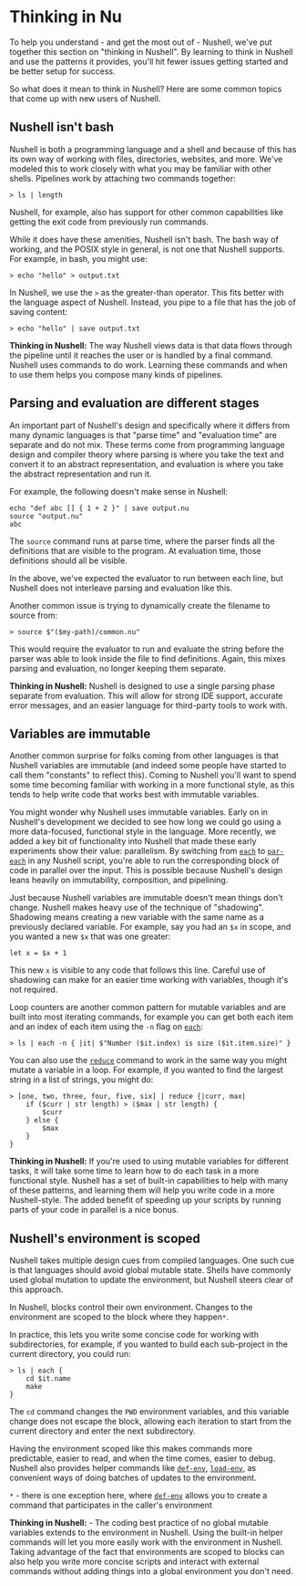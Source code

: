# Thinking in Nu

To help you understand - and get the most out of - Nushell, we've put together this section on "thinking in Nushell". By learning to think in Nushell and use the patterns it provides, you'll hit fewer issues getting started and be better setup for success.

So what does it mean to think in Nushell? Here are some common topics that come up with new users of Nushell.

## Nushell isn't bash

Nushell is both a programming language and a shell and because of this has its own way of working with files, directories, websites, and more. We've modeled this to work closely with what you may be familiar with other shells. Pipelines work by attaching two commands together:

```
> ls | length
```

Nushell, for example, also has support for other common capabilities like getting the exit code from previously run commands.

While it does have these amenities, Nushell isn't bash. The bash way of working, and the POSIX style in general, is not one that Nushell supports. For example, in bash, you might use:

```
> echo "hello" > output.txt
```

In Nushell, we use the `>` as the greater-than operator. This fits better with the language aspect of Nushell. Instead, you pipe to a file that has the job of saving content:

```
> echo "hello" | save output.txt
```

**Thinking in Nushell:** The way Nushell views data is that data flows through the pipeline until it reaches the user or is handled by a final command. Nushell uses commands to do work. Learning these commands and when to use them helps you compose many kinds of pipelines.

## Parsing and evaluation are different stages

An important part of Nushell's design and specifically where it differs from many dynamic languages is that "parse time" and "evaluation time" are separate and do not mix. These terms come from programming language design and compiler theory where parsing is where you take the text and convert it to an abstract representation, and evaluation is where you take the abstract representation and run it.

For example, the following doesn't make sense in Nushell:

```
echo "def abc [] { 1 + 2 }" | save output.nu
source "output.nu"
abc
```

The `source` command runs at parse time, where the parser finds all the definitions that are visible to the program. At evaluation time, those definitions should all be visible.

In the above, we've expected the evaluator to run between each line, but Nushell does not interleave parsing and evaluation like this.

Another common issue is trying to dynamically create the filename to source from:

```
> source $"($my-path)/common.nu"
```

This would require the evaluator to run and evaluate the string before the parser was able to look inside the file to find definitions. Again, this mixes parsing and evaluation, no longer keeping them separate.

**Thinking in Nushell:** Nushell is designed to use a single parsing phase separate from evaluation. This will allow for strong IDE support, accurate error messages, and an easier language for third-party tools to work with. 

## Variables are immutable

Another common surprise for folks coming from other languages is that Nushell variables are immutable (and indeed some people have started to call them "constants" to reflect this). Coming to Nushell you'll want to spend some time becoming familiar with working in a more functional style, as this tends to help write code that works best with immutable variables.

You might wonder why Nushell uses immutable variables. Early on in Nushell's development we decided to see how long we could go using a more data-focused, functional style in the language. More recently, we added a key bit of functionality into Nushell that made these early experiments show their value: parallelism. By switching from [`each`](commands/each.md) to [`par-each`](commands/par-each.md) in any Nushell script, you're able to run the corresponding block of code in parallel over the input. This is possible because Nushell's design leans heavily on immutability, composition, and pipelining.

Just because Nushell variables are immutable doesn't mean things don't change. Nushell makes heavy use of the technique of "shadowing". Shadowing means creating a new variable with the same name as a previously declared variable.  For example, say you had an `$x` in scope, and you wanted a new `$x` that was one greater:

```
let x = $x + 1
```

This new `x` is visible to any code that follows this line. Careful use of shadowing can make for an easier time working with variables, though it's not required.

Loop counters are another common pattern for mutable variables and are built into most iterating commands, for example you can get both each item and an index of each item using the `-n` flag on [`each`](commands/each.md):

```
> ls | each -n { |it| $"Number ($it.index) is size ($it.item.size)" }
```

You can also use the [`reduce`](commands/reduce.md) command to work in the same way you might mutate a variable in a loop. For example, if you wanted to find the largest string in a list of strings, you might do:

```
> [one, two, three, four, five, six] | reduce {|curr, max| 
    if ($curr | str length) > ($max | str length) { 
        $curr
    } else {
        $max
    }
}
```

**Thinking in Nushell:** If you're used to using mutable variables for different tasks, it will take some time to learn how to do each task in a more functional style. Nushell has a set of built-in capabilities to help with many of these patterns, and learning them will help you write code in a more Nushell-style. The added benefit of speeding up your scripts by running parts of your code in parallel is a nice bonus.

## Nushell's environment is scoped

Nushell takes multiple design cues from compiled languages. One such cue is that languages should avoid global mutable state. Shells have commonly used global mutation to update the environment, but Nushell steers clear of this approach.

In Nushell, blocks control their own environment. Changes to the environment are scoped to the block where they happen`*`.

In practice, this lets you write some concise code for working with subdirectories, for example, if you wanted to build each sub-project in the current directory, you could run:

```
> ls | each {
    cd $it.name
    make
}
```

The `cd` command changes the `PWD` environment variables, and this variable change does not escape the block, allowing each iteration to start from the current directory and enter the next subdirectory.

Having the environment scoped like this makes commands more predictable, easier to read, and when the time comes, easier to debug. Nushell also provides helper commands like [`def-env`](commands/def-env.md), [`load-env`](commands/load-env.md), as convenient ways of doing batches of updates to the environment.

`*` - there is one exception here, where [`def-env`](commands/def-env.md) allows you to create a command that participates in the caller's environment

**Thinking in Nushell:** - The coding best practice of no global mutable variables extends to the environment in Nushell. Using the built-in helper commands will let you more easily work with the environment in Nushell. Taking advantage of the fact that environments are scoped to blocks can also help you write more concise scripts and interact with external commands without adding things into a global environment you don't need.
